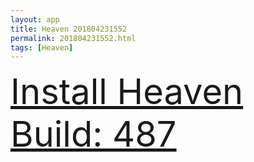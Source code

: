 ```yaml
---
layout: app
title: Heaven 201804231552
permalink: 201804231552.html
tags: [Heaven]
---
```

<div class="pure-g">
    <div class="pure-u-1-1" style="font-size: 4em">
        <a class="pure-button-primary" href="itms-services://?action=download-manifest&url=https%3A%2F%2Flitsungyisigono.github.io%2FTestScript%2Fmanifests%2F201804231552.plist"><i class="fa fa-download" aria-hidden="true"></i>Install Heaven Build: 487</a>
    </div>
</div>